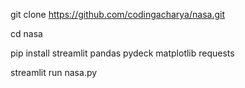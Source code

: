 git clone https://github.com/codingacharya/nasa.git

cd nasa

pip install streamlit pandas pydeck matplotlib requests

streamlit run nasa.py
